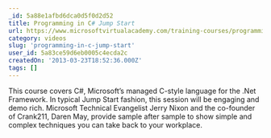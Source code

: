 ```yaml
---
_id: 5a88e1afbd6dca0d5f0d2d52
title: Programming in C# Jump Start
url: https://www.microsoftvirtualacademy.com/training-courses/programming-in-c
category: videos
slug: 'programming-in-c-jump-start'
user_id: 5a83ce59d6eb0005c4ecda2c
createdOn: '2013-03-23T18:52:36.000Z'
tags: []
---
```


This course covers C#, Microsoft’s managed C-style language for the .Net Framework. In typical Jump Start fashion, this session will be engaging and demo rich. Microsoft Technical Evangelist Jerry Nixon and the co-founder of Crank211, Daren May, provide sample after sample to show simple and complex techniques you can take back to your workplace. 
